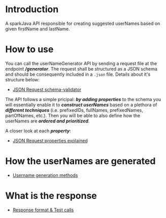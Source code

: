 # Introduction
A sparkJava API responsible for creating suggested userNames based on given firstName and lastName.

# How to use
You can call the userNameGenerator API by sending a request file at the endpoint ***/generator***. The request shall be structured as a JSON schema and should be consequently included
in a `.json` file. Details about it's structure below:

- [JSON Request schema-validator](https://github.com/KostasMparmparousis/userNameGen/wiki/JSON-request-schema&validator)

The API follows a simple pricipal: ***by adding properties*** to the schema you will essentially enable it to ***construct userNames*** based on a plethora of ***different techniques*** (i.e. prefixedIDs, fullNames, prefixedNames, partOfNames, etc.). Then you will be able to also define how the userNames are ***ordered and prioritized***.

A closer look at each ***property***:

- [JSON Request properties explained](https://github.com/KostasMparmparousis/userNameGen/wiki/JSON-request-properties-explained)

# How the userNames are generated
- [Username generation methods](https://github.com/KostasMparmparousis/userNameGen/wiki/Username-generation-methods)

# What is the response
- [Response format & Test calls](https://github.com/KostasMparmparousis/userNameGen/wiki/Response-format-&-Test-calls)







